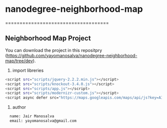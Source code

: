 # nanodegree-neighborhood-map
====================================

## Neighborhood Map Project

You can download the project in this repositpry
(https://github.com/yayomanosalva/nanodegree-neighborhood-map/tree/dev).


1. import libreries 

  ```bash
  <script src="scripts/jquery-2.2.2.min.js"></script>
  <script src="scripts/knockout-3.4.0.js"></script>
  <script src="scripts/app.js"></script>
  <script src="scripts/modernizr-custom.js"></script>
  <script async defer src="https://maps.googleapis.com/maps/api/js?key=AIzaSyAduDRTpulVLoOk794sbmvqFJs_YMKvXQ0&callback=mapa"></script>
  ```

1. author
  ```bash
    name: Jair Manosalva
    email: yayomanosalva@gmail.com
  ```

